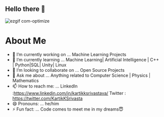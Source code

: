 ## Hello there 👋
![ezgif com-optimize](https://user-images.githubusercontent.com/57000001/91126107-db905500-e6c0-11ea-918c-cabfe4e05136.gif)
# About Me
- 🔭 I’m currently working on ... Machine Learning Projects
- 🌱 I’m currently learning ... Machine Learning| Artificial Intelligence | C++ | Python|SQL| Unity| Linux 
- 👯 I’m looking to collaborate on ... Open Source Projects 
- 💬 Ask me about ... Anything related to Computer Science | Physics | Mathematics 
- 📫 How to reach me: ... LinkedIn :https://www.linkedin.com/in/kartikksrivastava/
                           Twitter : https://twitter.com/KartikKSrivasta
- 😄 Pronouns: ... he/him
- ⚡ Fun fact: ... Code comes to meet me in my dreams😇
<!--- just - 🤔 I’m looking for help with ...--->
